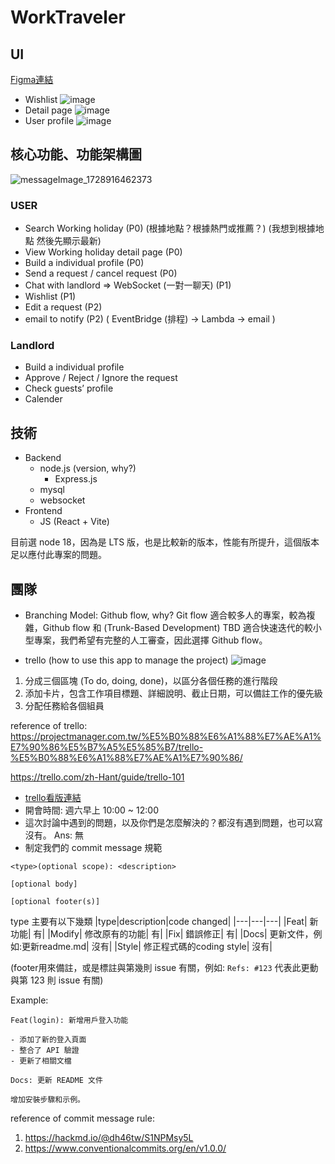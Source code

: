 # WorkTraveler

## UI
[Figma連結](
https://www.figma.com/design/BRLB2bxOBLbJ1AI86V0Vo5/Untitled?node-id=1-512&t=uwV8F5E5Uip877pd-1)
- Wishlist
![image](https://hackmd.io/_uploads/H1Ek6ic1yx.png)
- Detail page
![image](https://hackmd.io/_uploads/Hyc22o9yJg.png)
- User profile
![image](https://hackmd.io/_uploads/rkaphj9k1e.png)
## 核心功能、功能架構圖
![messageImage_1728916462373](https://hackmd.io/_uploads/H19D2jcJkx.jpg)
### USER
- Search Working holiday (P0) (根據地點？根據熱門或推薦？) (我想到根據地點 然後先顯示最新)
- View Working holiday detail page (P0)
- Build a individual profile (P0)
- Send a request / cancel request (P0)
- Chat with landlord => WebSocket (一對一聊天) (P1)
- Wishlist (P1)
- Edit a request (P2)
- email to notify (P2) ( EventBridge (排程) -> Lambda -> email )


### Landlord
- Build a individual profile
- Approve / Reject / Ignore the request
- Check guests’ profile
- Calender

## 技術

- Backend
  - node.js (version, why?) 
      - Express.js
  - mysql
  - websocket
- Frontend
  - JS (React + Vite)

目前選 node 18，因為是 LTS 版，也是比較新的版本，性能有所提升，這個版本足以應付此專案的問題。

## 團隊
- Branching Model: Github flow, why?
Git flow 適合較多人的專案，較為複雜，Github flow 和 (Trunk-Based Development) TBD 適合快速迭代的較小型專案，我們希望有完整的人工審查，因此選擇 Github flow。

- trello (how to use this app to manage the project)
![image](https://hackmd.io/_uploads/BJ87dH51Je.png)  
1. 分成三個區塊 (To do, doing, done)，以區分各個任務的進行階段  
2. 添加卡片，包含工作項目標題、詳細說明、截止日期，可以備註工作的優先級  
3. 分配任務給各個組員

reference of trello:
https://projectmanager.com.tw/%E5%B0%88%E6%A1%88%E7%AE%A1%E7%90%86%E5%B7%A5%E5%85%B7/trello-%E5%B0%88%E6%A1%88%E7%AE%A1%E7%90%86/

https://trello.com/zh-Hant/guide/trello-101
- [trello看版連結](
https://trello.com/b/T7JRT0On/%E6%88%91%E7%9A%84-trello-%E7%9C%8B%E6%9D%BF)
- 開會時間: 週六早上 10:00 ~ 12:00
- 這次討論中遇到的問題，以及你們是怎麼解決的？都沒有遇到問題，也可以寫沒有。 Ans: 無
- 制定我們的 commit message 規範
```
<type>(optional scope): <description>

[optional body]

[optional footer(s)] 
```
type 主要有以下幾類
|type|description|code changed|
|---|---|---|
|Feat|	新功能|	有|
|Modify|	修改原有的功能|	有|
|Fix|	錯誤修正|	有|
|Docs|	更新文件，例如:更新readme.md|	沒有|
|Style|	修正程式碼的coding style|	沒有|

(footer用來備註，或是標註與第幾則 issue 有關，例如: `Refs: #123` 代表此更動與第 123 則 issue 有關)

Example: 
```
Feat(login): 新增用戶登入功能

- 添加了新的登入頁面
- 整合了 API 驗證
- 更新了相關文檔
```
```
Docs: 更新 README 文件

增加安裝步驟和示例。
```

reference of commit message rule:   
1. https://hackmd.io/@dh46tw/S1NPMsy5L
2. https://www.conventionalcommits.org/en/v1.0.0/
